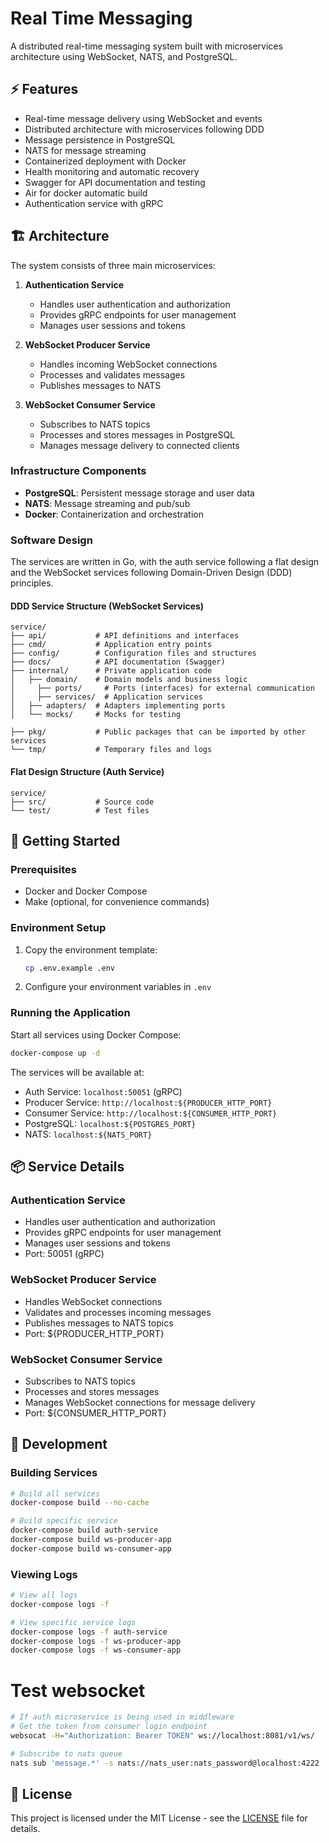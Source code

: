 # Real Time Messaging

A distributed real-time messaging system built with microservices architecture using WebSocket, NATS, and PostgreSQL.

## ⚡ Features

- Real-time message delivery using WebSocket and events
- Distributed architecture with microservices following DDD
- Message persistence in PostgreSQL
- NATS for message streaming
- Containerized deployment with Docker
- Health monitoring and automatic recovery
- Swagger for API documentation and testing
- Air for docker automatic build
- Authentication service with gRPC

## 🏗️ Architecture

The system consists of three main microservices:

1. **Authentication Service**
   - Handles user authentication and authorization
   - Provides gRPC endpoints for user management
   - Manages user sessions and tokens

2. **WebSocket Producer Service**
   - Handles incoming WebSocket connections
   - Processes and validates messages
   - Publishes messages to NATS

3. **WebSocket Consumer Service**
   - Subscribes to NATS topics
   - Processes and stores messages in PostgreSQL
   - Manages message delivery to connected clients

### Infrastructure Components

- **PostgreSQL**: Persistent message storage and user data
- **NATS**: Message streaming and pub/sub
- **Docker**: Containerization and orchestration

### Software Design

The services are written in Go, with the auth service following a flat design and the WebSocket services following Domain-Driven Design (DDD) principles.

#### DDD Service Structure (WebSocket Services)
```
service/
├── api/           # API definitions and interfaces
├── cmd/           # Application entry points
├── config/        # Configuration files and structures
├── docs/          # API documentation (Swagger)
├── internal/      # Private application code
│   ├── domain/    # Domain models and business logic
│     ├── ports/     # Ports (interfaces) for external communication
│     ├── services/  # Application services
│   ├── adapters/  # Adapters implementing ports
│   └── mocks/     # Mocks for testing

├── pkg/           # Public packages that can be imported by other services
└── tmp/           # Temporary files and logs
```

#### Flat Design Structure (Auth Service)
```
service/
├── src/           # Source code
└── test/          # Test files
```

## 🚀 Getting Started

### Prerequisites

- Docker and Docker Compose
- Make (optional, for convenience commands)

### Environment Setup

1. Copy the environment template:
   ```bash
   cp .env.example .env
   ```

2. Configure your environment variables in `.env`

### Running the Application

Start all services using Docker Compose:

```bash
docker-compose up -d
```

The services will be available at:
- Auth Service: `localhost:50051` (gRPC)
- Producer Service: `http://localhost:${PRODUCER_HTTP_PORT}`
- Consumer Service: `http://localhost:${CONSUMER_HTTP_PORT}`
- PostgreSQL: `localhost:${POSTGRES_PORT}`
- NATS: `localhost:${NATS_PORT}`

## 📦 Service Details

### Authentication Service
- Handles user authentication and authorization
- Provides gRPC endpoints for user management
- Manages user sessions and tokens
- Port: 50051 (gRPC)

### WebSocket Producer Service
- Handles WebSocket connections
- Validates and processes incoming messages
- Publishes messages to NATS topics
- Port: ${PRODUCER_HTTP_PORT}

### WebSocket Consumer Service
- Subscribes to NATS topics
- Processes and stores messages
- Manages WebSocket connections for message delivery
- Port: ${CONSUMER_HTTP_PORT}

## 🔧 Development

### Building Services

```bash
# Build all services
docker-compose build --no-cache

# Build specific service
docker-compose build auth-service
docker-compose build ws-producer-app
docker-compose build ws-consumer-app
```

### Viewing Logs

```bash
# View all logs
docker-compose logs -f

# View specific service logs
docker-compose logs -f auth-service
docker-compose logs -f ws-producer-app
docker-compose logs -f ws-consumer-app
```

# Test websocket

```bash
# If auth microservice is being used in middleware
# Get the token from consumer login endpoint 
websocat -H="Authorization: Bearer TOKEN" ws://localhost:8081/v1/ws/

# Subscribe to nats queue
nats sub 'message.*' -s nats://nats_user:nats_password@localhost:4222
```

## 📝 License

This project is licensed under the MIT License - see the [LICENSE](LICENSE) file for details.
